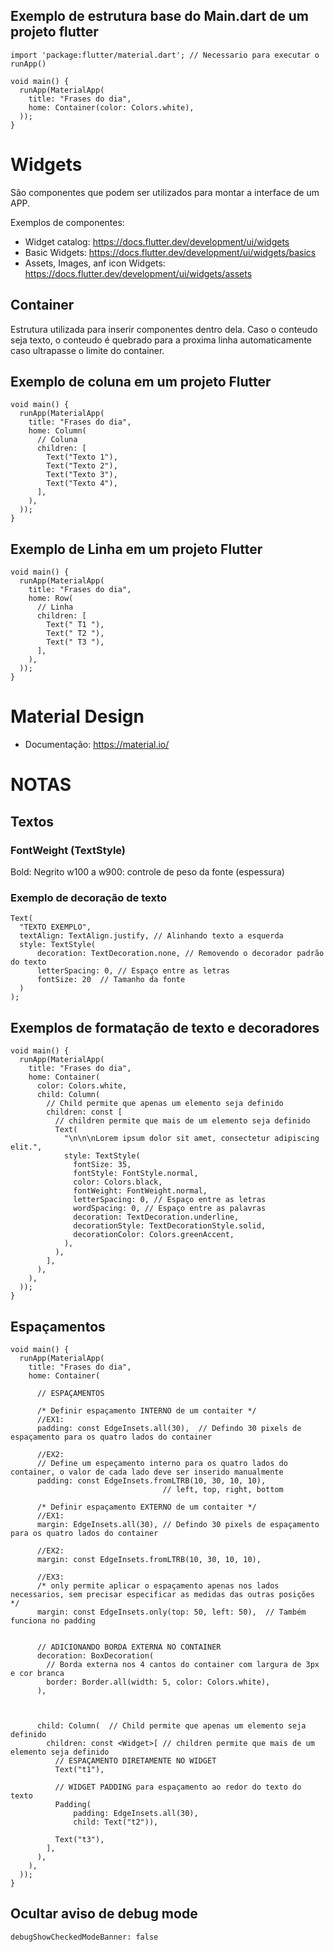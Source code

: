 ## Exemplo de estrutura base do Main.dart de um projeto flutter

```
import 'package:flutter/material.dart'; // Necessario para executar o runApp()

void main() {
  runApp(MaterialApp(
    title: "Frases do dia",
    home: Container(color: Colors.white),
  ));
}
```

# Widgets 

São componentes que podem ser utilizados para montar a interface de um APP.

Exemplos de componentes:
- Widget catalog: https://docs.flutter.dev/development/ui/widgets
- Basic Widgets: https://docs.flutter.dev/development/ui/widgets/basics
- Assets, Images, anf icon Widgets: https://docs.flutter.dev/development/ui/widgets/assets


## Container
Estrutura utilizada para inserir componentes dentro dela. Caso o conteudo seja texto, o conteudo é quebrado para a proxima linha automaticamente caso ultrapasse o limite do container.

## Exemplo de coluna em um projeto Flutter 
```
void main() {
  runApp(MaterialApp(
    title: "Frases do dia",
    home: Column(
      // Coluna
      children: [
        Text("Texto 1"),
        Text("Texto 2"),
        Text("Texto 3"),
        Text("Texto 4"),
      ],
    ),
  ));
}
```

## Exemplo de Linha em um projeto Flutter 
```
void main() {
  runApp(MaterialApp(
    title: "Frases do dia",
    home: Row(
      // Linha
      children: [
        Text(" T1 "),
        Text(" T2 "),
        Text(" T3 "),
      ],
    ),
  ));
}
```

# Material Design

- Documentação: https://material.io/

# NOTAS

## Textos

### FontWeight (TextStyle)
Bold: Negrito
w100 a w900: controle de peso da fonte (espessura)

### Exemplo de decoração de texto
```
Text(
  "TEXTO EXEMPLO",
  textAlign: TextAlign.justify, // Alinhando texto a esquerda
  style: TextStyle(
      decoration: TextDecoration.none, // Removendo o decorador padrão do texto
      letterSpacing: 0, // Espaço entre as letras
      fontSize: 20  // Tamanho da fonte
  )
);
``` 

## Exemplos de formatação de texto e decoradores
```
void main() {
  runApp(MaterialApp(
    title: "Frases do dia",
    home: Container(
      color: Colors.white,
      child: Column(
        // Child permite que apenas um elemento seja definido
        children: const [
          // children permite que mais de um elemento seja definido
          Text(
            "\n\n\nLorem ipsum dolor sit amet, consectetur adipiscing elit.",
            style: TextStyle(
              fontSize: 35,
              fontStyle: FontStyle.normal,
              color: Colors.black,
              fontWeight: FontWeight.normal,
              letterSpacing: 0, // Espaço entre as letras
              wordSpacing: 0, // Espaço entre as palavras
              decoration: TextDecoration.underline,
              decorationStyle: TextDecorationStyle.solid,
              decorationColor: Colors.greenAccent,
            ),
          ),
        ],
      ),
    ),
  ));
}
```

## Espaçamentos
```
void main() {
  runApp(MaterialApp(
    title: "Frases do dia",
    home: Container(
      
      // ESPAÇAMENTOS

      /* Definir espaçamento INTERNO de um contaiter */
      //EX1:
      padding: const EdgeInsets.all(30),  // Defindo 30 pixels de espaçamento para os quatro lados do container
      
      //EX2:
      // Define um espeçamento interno para os quatro lados do container, o valor de cada lado deve ser inserido manualmente
      padding: const EdgeInsets.fromLTRB(10, 30, 10, 10),
                                  // left, top, right, bottom

      /* Definir espaçamento EXTERNO de um contaiter */
      //EX1:
      margin: EdgeInsets.all(30), // Defindo 30 pixels de espaçamento para os quatro lados do container
      
      //EX2:
      margin: const EdgeInsets.fromLTRB(10, 30, 10, 10),
      
      //EX3:
      /* only permite aplicar o espaçamento apenas nos lados necessarios, sem precisar especificar as medidas das outras posições */
      margin: const EdgeInsets.only(top: 50, left: 50),  // Também funciona no padding


      // ADICIONANDO BORDA EXTERNA NO CONTAINER
      decoration: BoxDecoration(
        // Borda externa nos 4 cantos do container com largura de 3px e cor branca
        border: Border.all(width: 5, color: Colors.white),
      ),



      child: Column(  // Child permite que apenas um elemento seja definido
        children: const <Widget>[ // children permite que mais de um elemento seja definido
          // ESPAÇAMENTO DIRETAMENTE NO WIDGET
          Text("t1"),

          // WIDGET PADDING para espaçamento ao redor do texto do texto
          Padding(
              padding: EdgeInsets.all(30),
              child: Text("t2")),

          Text("t3"),
        ],
      ),
    ),
  ));
}
```

## Ocultar aviso de debug mode

```debugShowCheckedModeBanner: false```

